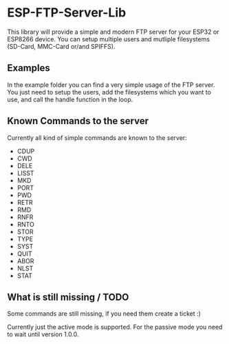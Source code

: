 # ESP-FTP-Server-Lib

This library will provide a simple and modern FTP server for your ESP32 or ESP8266 device.
You can setup multiple users and mutliple filesystems (SD-Card, MMC-Card or/and SPIFFS).

## Examples

In the example folder you can find a very simple usage of the FTP server. You just need to setup the users, add the filesystems which you want to use, and call the handle function in the loop.

## Known Commands to the server

Currently all kind of simple commands are known to the server:
* CDUP
* CWD
* DELE
* LISST
* MKD
* PORT
* PWD
* RETR
* RMD
* RNFR
* RNTO
* STOR
* TYPE
* SYST
* QUIT
* ABOR
* NLST
* STAT

## What is still missing / TODO

Some commands are still missing, if you need them create a ticket :)

Currently just the active mode is supported. For the passive mode you need to wait until version 1.0.0.
